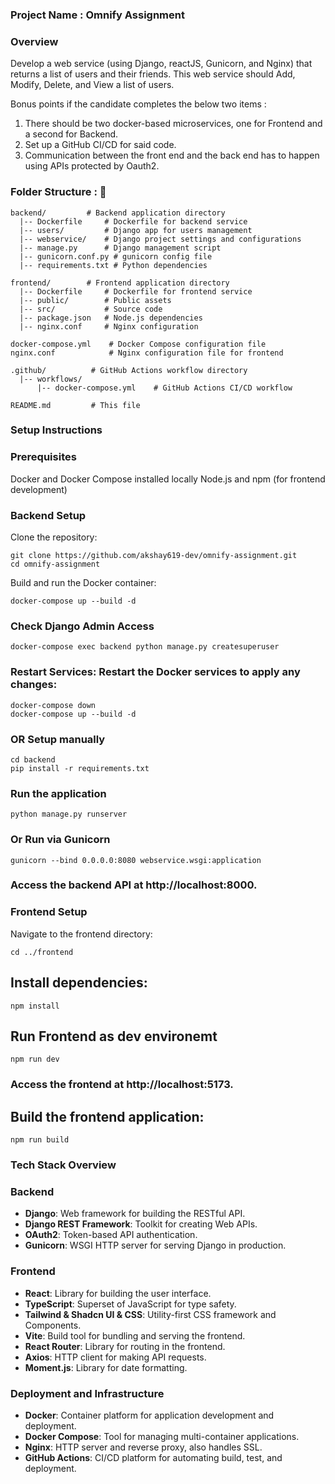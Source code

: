 ### Project Name : Omnify Assignment

### Overview

Develop a web service (using Django, reactJS, Gunicorn, and Nginx) that returns a list of users and their friends. 
This web service should Add, Modify, Delete, and View a list of users.

Bonus points if the candidate completes the below two items :

1. There should be two docker-based microservices, one for Frontend and a second for Backend. 
2. Set up a GitHub CI/CD for said code.
3. Communication between the front end and the back end has to happen using APIs protected by Oauth2.




### Folder Structure : 📂


```shell
backend/         # Backend application directory
  |-- Dockerfile     # Dockerfile for backend service
  |-- users/         # Django app for users management
  |-- webservice/    # Django project settings and configurations
  |-- manage.py      # Django management script
  |-- gunicorn.conf.py # gunicorn config file
  |-- requirements.txt # Python dependencies

frontend/        # Frontend application directory
  |-- Dockerfile     # Dockerfile for frontend service
  |-- public/        # Public assets
  |-- src/           # Source code
  |-- package.json   # Node.js dependencies
  |-- nginx.conf     # Nginx configuration 

docker-compose.yml    # Docker Compose configuration file
nginx.conf            # Nginx configuration file for frontend

.github/          # GitHub Actions workflow directory
  |-- workflows/
      |-- docker-compose.yml    # GitHub Actions CI/CD workflow

README.md         # This file

```

### Setup Instructions

### Prerequisites
Docker and Docker Compose installed locally
Node.js and npm (for frontend development)

### Backend Setup

Clone the repository:

```shell
git clone https://github.com/akshay619-dev/omnify-assignment.git
cd omnify-assignment
```

Build and run the Docker container:

```shell
docker-compose up --build -d
```

### Check Django Admin Access

```shell
docker-compose exec backend python manage.py createsuperuser
```

### Restart Services: Restart the Docker services to apply any changes:

```shell
docker-compose down
docker-compose up --build -d 
```

### OR Setup manually

```shell
cd backend
pip install -r requirements.txt
```
### Run the application 
```shell
python manage.py runserver
```

### Or Run via Gunicorn

```shell
gunicorn --bind 0.0.0.0:8080 webservice.wsgi:application
```


### Access the backend API at http://localhost:8000.

### Frontend Setup

Navigate to the frontend directory:

```shell
cd ../frontend
```
## Install dependencies:

```shell
npm install
```
## Run Frontend as dev environemt

```shell
npm run dev
```

### Access the frontend at http://localhost:5173.

## Build the frontend application:

```shell
npm run build
```


### Tech Stack Overview

### Backend
- **Django**: Web framework for building the RESTful API.
- **Django REST Framework**: Toolkit for creating Web APIs.
- **OAuth2**: Token-based API authentication.
- **Gunicorn**: WSGI HTTP server for serving Django in production.


### Frontend
- **React**: Library for building the user interface.
- **TypeScript**: Superset of JavaScript for type safety.
- **Tailwind & Shadcn UI & CSS**: Utility-first CSS framework and Components.
- **Vite**: Build tool for bundling and serving the frontend.
- **React Router**: Library for routing in the frontend.
- **Axios**: HTTP client for making API requests.
- **Moment.js**: Library for date formatting.

### Deployment and Infrastructure
- **Docker**: Container platform for application development and deployment.
- **Docker Compose**: Tool for managing multi-container applications.
- **Nginx**: HTTP server and reverse proxy, also handles SSL.
- **GitHub Actions**: CI/CD platform for automating build, test, and deployment.





